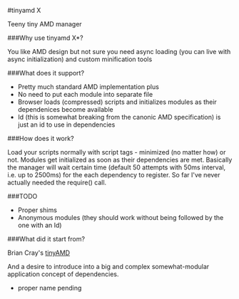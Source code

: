 #tinyamd X

Teeny tiny AMD manager

###Why use tinyamd X*?

You like AMD design but not sure you need async loading (you can live with async initialization) 
and custom minification tools

###What does it support?

- Pretty much standard AMD implementation 
plus
- No need to put each module into separate file
- Browser loads (compressed) scripts and initializes modules as their dependenices become available
- Id (this is somewhat breaking from the canonic AMD specification) is just an id to use in dependencies

###How does it work?

Load your scripts normally with script tags - minimized (no matter how) or not. Modules get initialized as soon as their 
dependencies are met. Basically the manager will wait certain time (default 50 attempts with 50ms interval, 
i.e. up to 2500ms) for the each dependency to register. So far I've never actually needed the require() call.

###TODO
- Proper shims
- Anonymous modules (they should work without being followed by the one with an Id)

###What did it start from?

Brian Cray's [tinyAMD](https://github.com/briancray/tinyamd)

And a desire to introduce into a big and complex somewhat-modular application concept of dependencies.

* proper name pending
